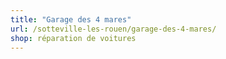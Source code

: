 ```yaml
---
title: "Garage des 4 mares"
url: /sotteville-les-rouen/garage-des-4-mares/
shop: réparation de voitures
---
```

